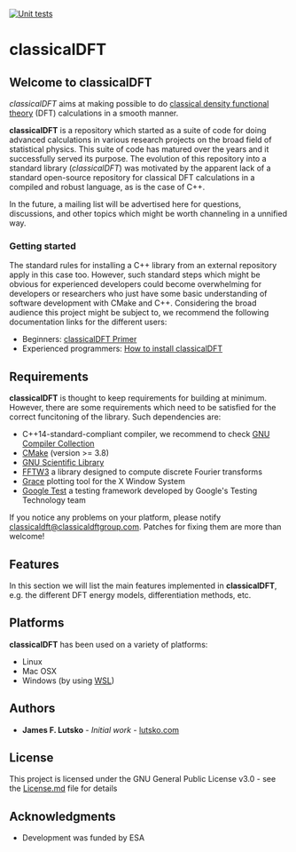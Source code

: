 [![Unit tests](https://github.com/jimlutsko/classicalDFT/workflows/Docker%20Image%20CI/badge.svg)](https://github.com/jimlutsko/classicalDFT/actions?query=workflow%3A%22Docker%20Image%20CI%22)

# classicalDFT

## Welcome to classicalDFT

*classicalDFT* aims at making possible to do 
[classical density functional theory](https://en.wikipedia.org/wiki/Density_functional_theory#Classical_Density_Functional_Theory) 
(DFT) calculations in a smooth manner.

**classicalDFT** is a repository which started as a suite of code for doing advanced calculations in various research 
projects on the broad field of statistical physics. This suite of code has matured over the years and it successfully 
served its purpose. The evolution of this repository into a standard library (*classicalDFT*) was motivated by the 
apparent lack of a standard open-source repository for classical DFT calculations in a compiled and robust language, 
as is the case of C++.

In the future, a mailing list will be advertised here for questions, discussions, and other topics which might be worth 
channeling in a unnified way.

### Getting started

The standard rules for installing a C++ library from an external repository apply in this case too. However, such 
standard steps which might be obvious for experienced developers could become overwhelming for developers or researchers 
who just have some basic understanding of software development with CMake and C++. Considering the broad audience this project might be subject to, we recommend the following documentation links for the different users:

* Beginners: [classicalDFT Primer](README.md)
* Experienced programmers: [How to install classicalDFT](documentation/installation/README.md)

## Requirements

**classicalDFT** is thought to keep requirements for building at minimum. However, there are some requirements which 
need to be satisfied for the correct funcitoning of the library. Such dependencies are:

* C++14-standard-compliant compiler, we recommend to check [GNU Compiler Collection](https://gcc.gnu.org/) 
* [CMake](https://cmake.org/download/) (version >= 3.8)
* [GNU Scientific Library](https://www.gnu.org/software/gsl/)
* [FFTW3](http://www.fftw.org/) a library designed to compute discrete Fourier transforms
* [Grace](http://plasma-gate.weizmann.ac.il/Grace/) plotting tool for the X Window System
* [Google Test](https://github.com/google/googletest) a testing framework developed by Google's Testing Technology team

If you notice any problems on your platform, please notify [classicaldft@classicaldftgroup.com](). Patches for fixing 
them are more than welcome!

## Features

In this section we will list the main features implemented in **classicalDFT**, e.g. the different DFT energy models, 
differentiation methods, etc.

## Platforms

**classicalDFT** has been used on a variety of platforms:

- Linux
- Mac OSX
- Windows (by using [WSL](https://en.wikipedia.org/wiki/Windows_Subsystem_for_Linux))

## Authors

* **James F. Lutsko** - *Initial work* - [lutsko.com](http://lutsko.com)

## License

This project is licensed under the GNU General Public License v3.0 - see the [License.md](License.md) file for details

## Acknowledgments

* Development was funded by ESA
